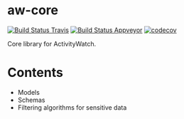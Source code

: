 aw-core
=======

[![Build Status Travis](https://travis-ci.org/ActivityWatch/aw-core.svg?branch=master)](https://travis-ci.org/ActivityWatch/aw-core) 
[![Build Status Appveyor](https://ci.appveyor.com/api/projects/status/h5cvxoghh1wr4ycr?svg=true)](https://ci.appveyor.com/project/ErikBjare/aw-core)
[![codecov](https://codecov.io/gh/ActivityWatch/aw-core/branch/master/graph/badge.svg)](https://codecov.io/gh/ActivityWatch/aw-core)


Core library for ActivityWatch.


Contents
========

 - Models
 - Schemas
 - Filtering algorithms for sensitive data

